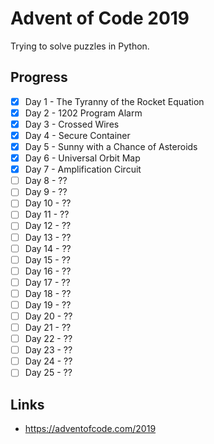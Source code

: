 # Advent of Code 2019

Trying to solve puzzles in Python.

## Progress

- [x] Day 1 - The Tyranny of the Rocket Equation 
- [x] Day 2 - 1202 Program Alarm
- [x] Day 3 - Crossed Wires
- [x] Day 4 - Secure Container
- [x] Day 5 - Sunny with a Chance of Asteroids
- [x] Day 6 - Universal Orbit Map
- [x] Day 7 - Amplification Circuit
- [ ] Day 8 - ??
- [ ] Day 9 - ??
- [ ] Day 10 - ??
- [ ] Day 11 - ??
- [ ] Day 12 - ??
- [ ] Day 13 - ??
- [ ] Day 14 - ??
- [ ] Day 15 - ??
- [ ] Day 16 - ??
- [ ] Day 17 - ??
- [ ] Day 18 - ??
- [ ] Day 19 - ??
- [ ] Day 20 - ??
- [ ] Day 21 - ??
- [ ] Day 22 - ??
- [ ] Day 23 - ??
- [ ] Day 24 - ??
- [ ] Day 25 - ??

## Links

- https://adventofcode.com/2019
